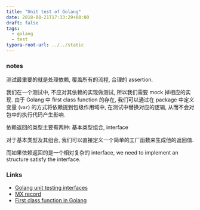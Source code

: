 ```yaml
---
title: "Unit test of Golang"
date: 2018-08-21T17:33:29+08:00
draft: false
tags:
  - golang
  - test
typora-root-url: ../../static
---
```


### notes

测试最重要的就是处理依赖, 覆盖所有的流程, 合理的 assertion.

我们在一个测试中, 不应对其依赖的实现做测试, 所以我们需要 mock 掉相应的实现. 由于 Golang 中 first class function 的存在, 我们可以通过在 package 中定义变量 (`var`) 的方式将依赖提到包级作用域中, 在测试中替换对应的逻辑, 从而不会对包中的执行代码产生影响.

依赖返回的类型主要有两种: 基本类型组合, interface

对于基本类型及其组合, 我们可以直接定义一个简单的工厂函数来生成他的返回值.

而如果依赖返回的是一个相对复杂的 interface, we need to implement an structure satisfy the interface.

### Links

- [Golang unit testing interfaces](https://blog.andreiavram.ro/golang-unit-testing-interfaces/)
- [MX record](https://en.wikipedia.org/wiki/MX_record)
- [First class function in Golang](https://blog.golang.org/first-class-functions-in-go-and-new-go)
